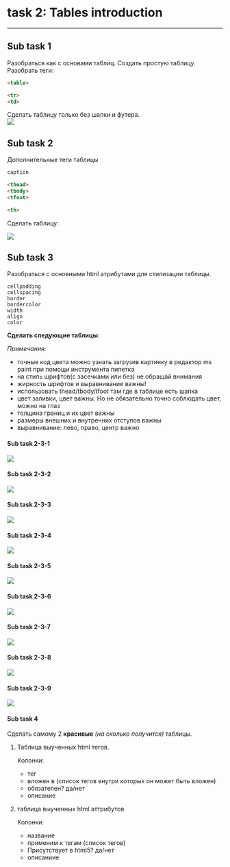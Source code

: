 # task 2: Tables introduction

---

## Sub task 1

Разобраться как с основами таблиц. Создать простую таблицу.
Разобрать теги:
```html
<table>

<tr>
<td>
```

Сделать таблицу только без шапки и футера.  
![](./info-files/2-1-1.png)

## Sub task 2

Дополнительные теги таблицы

```html
caption

<thead>
<tbody>
<tfoot>

<th>
```

Сделать таблицу:

![](info-files/2-3-1.png)

## Sub task 3

Разобраться с основными html атрибутами для стилизации таблицы.
```
cellpadding
cellspacing
border
bordercolor
width
align
color
```

**Сделать следующие таблицы:**  

*Примечания:*

- точные код цвета можно узнать загрузив картинку в редактор ms paint при помощи инструмента пипетка
- на стиль шрифтов(с засечками или без) не обращай внимания
- жирность шрифтов и выравнивание важны!
- использовать thead/tbody/tfoot там где в таблице есть шапка
- цвет заливки, цвет важны. Но не обязательно точно соблюдать цвет, можно на глаз
- толщина границ и их цвет важны
- размеры внешних и внутренних отступов важны
- выравнивание: лево, право, центр важно

#### Sub task 2-3-1
![](./info-files/2-3-1.png)

#### Sub task 2-3-2
![](./info-files/2-3-2.png)

#### Sub task 2-3-3
![](./info-files/2-3-3.png)

#### Sub task 2-3-4
![](./info-files/2-3-4.png)

#### Sub task 2-3-5
![](./info-files/2-3-5.gif)

#### Sub task 2-3-6
![](./info-files/2-3-6.png)

#### Sub task 2-3-7
![](./info-files/2-3-7.png)

#### Sub task 2-3-8
![](./info-files/2-3-8.png)

#### Sub task 2-3-9
![](./info-files/2-3-9.jpg)

#### Sub task 4

Сделать самому 2 **красивые** *(на сколько получится)* таблицы.

1. Таблица выученных html тегов.  

   Колонки:

   - тег
   - вложен в (список тегов внутри которых он может быть вложен)
   - обязателен? да/нет
   - описание

2. таблица выученных html аттрибутов  

   Колонки:
   
   - название
   - применим к тегам (список тегов)
   - Присутствует в html5? да/нет
   - описаниие
